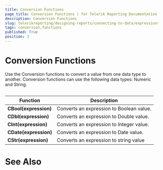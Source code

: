 ```yaml
---
title: Conversion Functions
page_title: Conversion Functions | for Telerik Reporting Documentation
description: Conversion Functions
slug: telerikreporting/designing-reports/connecting-to-data/expressions/expressions-reference/functions/conversion-functions
tags: conversion,functions
published: True
position: 3
---
```


# Conversion Functions



Use the Conversion functions to convert a value from one data type to another. Conversion functions can use the following data types: Numeric and String.

## 


| Function | Description |
| ------ | ------ |
| __CBool(expression)__ |Converts an expression to Boolean value.|
| __CDbl(expression)__ |Converts an expression to Double value.|
| __CInt(expression)__ |Converts an expression to Integer value.|
| __CDate(expression)__ |Converts an expression to Date value.|
| __CStr(expression)__ |Converts an expression to string value|




# See Also

